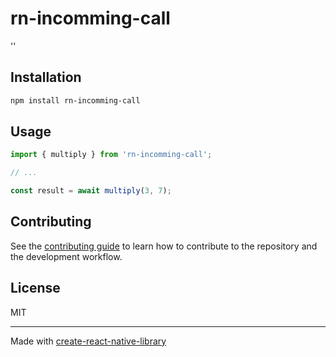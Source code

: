 # rn-incomming-call

''

## Installation

```sh
npm install rn-incomming-call
```

## Usage

```js
import { multiply } from 'rn-incomming-call';

// ...

const result = await multiply(3, 7);
```

## Contributing

See the [contributing guide](CONTRIBUTING.md) to learn how to contribute to the repository and the development workflow.

## License

MIT

---

Made with [create-react-native-library](https://github.com/callstack/react-native-builder-bob)
